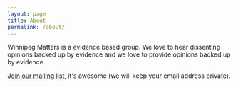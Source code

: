 ```yaml
---
layout: page
title: About
permalink: /about/
---
```


Winnipeg Matters is a evidence based group. We love to hear dissenting opinions backed up by evidence and we love to provide opinions backed up by evidence.

[Join our mailing list](https://eepurl.com/gjcSsb), it's awesome (we will keep your email address private).
